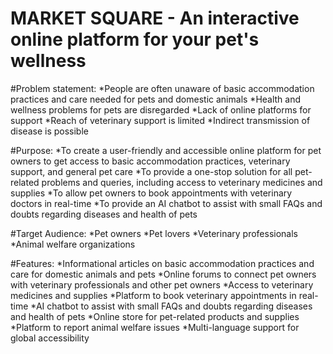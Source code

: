 # MARKET SQUARE - An interactive online platform for your pet's wellness


#Problem statement:
*People are often unaware of basic accommodation practices and care needed for pets and domestic animals
*Health and wellness problems for pets are disregarded
*Lack of online platforms for support
*Reach of veterinary support is limited
*Indirect transmission of disease is possible

#Purpose:
*To create a user-friendly and accessible online platform for pet owners to get access to basic accommodation practices, veterinary support, and general pet care
*To provide a one-stop solution for all pet-related problems and queries, including access to veterinary medicines and supplies
*To allow pet owners to book appointments with veterinary doctors in real-time
*To provide an AI chatbot to assist with small FAQs and doubts regarding diseases and health of pets

#Target Audience:
*Pet owners
*Pet lovers
*Veterinary professionals
*Animal welfare organizations

#Features:
*Informational articles on basic accommodation practices and care for domestic animals and pets
*Online forums to connect pet owners with veterinary professionals and other pet owners
*Access to veterinary medicines and supplies
*Platform to book veterinary appointments in real-time
*AI chatbot to assist with small FAQs and doubts regarding diseases and health of pets
*Online store for pet-related products and supplies
*Platform to report animal welfare issues
*Multi-language support for global accessibility
